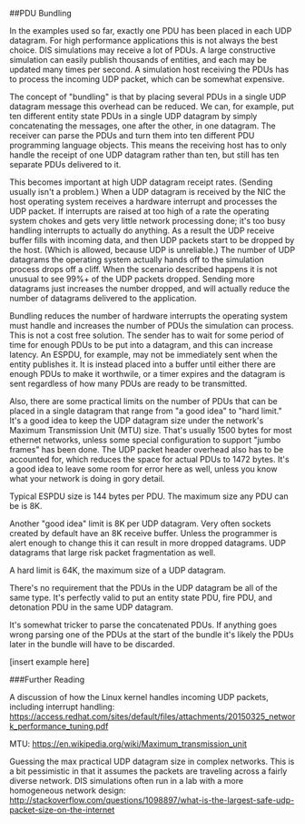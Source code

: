 ##PDU Bundling

In the examples used so far, exactly one PDU has been placed in each UDP datagram. For high performance applications this is not always the best choice. DIS simulations may receive a lot of PDUs. A large constructive simulation can easily publish thousands of entities, and each may be updated many times per second. A simulation host receiving the PDUs has to process the incoming UDP packet, which can be somewhat expensive. 

The concept of "bundling" is that by placing several PDUs in a single UDP datagram message this overhead can be reduced. We can, for example, put ten different entity state PDUs in a single UDP datagram by simply concatenating the messages, one after the other, in one datagram. The receiver can parse the PDUs and turn them into ten different PDU programming language objects. This means the receiving host has to only handle the receipt of one UDP datagram rather than ten, but still has ten separate PDUs delivered to it.

This becomes important at high UDP datagram receipt rates. (Sending usually isn't a problem.) When a UDP datagram is received by the NIC the host operating system receives a hardware interrupt and processes the UDP packet. If interrupts are raised at too high of a rate the operating system chokes and gets very little network processing done; it's too busy handling interrupts to actually do anything. As a result the UDP receive buffer fills with incoming data, and then UDP packets start to be dropped by the host. (Which is allowed, because UDP is unreliable.) The number of UDP datagrams the operating system actually hands off to the simulation process drops off a cliff. When the scenario described happens it is not unusual to see 99%+ of the UDP packets dropped. Sending more datagrams just increases the number dropped, and will actually reduce the number of datagrams delivered to the application.

Bundling reduces the number of hardware interrupts the operating system must handle and increases the number of PDUs the simulation can process. This is not a cost free solution. The sender has to wait for some period of time for enough PDUs to be put into a datagram, and this can increase latency. An ESPDU, for example, may not be immediately sent when the entity publishes it. It is instead placed into a buffer until either there are enough PDUs to make it worthwile, or a timer expires and the datagram is sent regardless of how many PDUs are ready to be transmitted. 

Also, there are some practical limits on the number of PDUs that can be placed in a single datagram that range from "a good idea" to "hard limit." It's a good idea to keep the UDP datagram size under the network's Maximum Transmission Unit (MTU) size. That's usually 1500 bytes for most ethernet networks, unless some special configuration to support "jumbo frames" has been done. The UDP packet header overhead also has to be accounted for, which reduces the space for actual PDUs to 1472 bytes. It's a good idea to leave some room for error here as well, unless you know what your network is doing in gory detail. 

Typical ESPDU size is 144 bytes per PDU. The maximum size any PDU can be is 8K.

Another "good idea" limit is 8K per UDP datagram. Very often sockets created by default have an 8K receive buffer. Unless the programmer is alert enough to change this it can result in more dropped datagrams. UDP datagrams that large risk packet fragmentation as well. 

A hard limit is 64K, the maximum size of a UDP datagram. 

There's no requirement that the PDUs in the UDP datagram be all of the same type. It's perfectly valid to put an entity state PDU, fire PDU, and detonation PDU in the same UDP datagram. 

It's somewhat tricker to parse the concatenated PDUs. If anything goes wrong parsing one of the PDUs at the start of the bundle it's likely the PDUs later in the bundle will have to be discarded.

[insert example here]

###Further Reading

A discussion of how the Linux kernel handles incoming UDP packets, including interrupt handling: <a href="https://access.redhat.com/sites/default/files/attachments/20150325_network_performance_tuning.pdf">https://access.redhat.com/sites/default/files/attachments/20150325_network_performance_tuning.pdf</a><br>

MTU: <a href="https://en.wikipedia.org/wiki/Maximum_transmission_unit">https://en.wikipedia.org/wiki/Maximum_transmission_unit</a>

Guessing the max practical UDP datagram size in complex networks. This is a bit pessimistic in that it assumes the packets are traveling across a fairly diverse network. DIS simulations often run in a lab with a more homogeneous network design: <a href="http://stackoverflow.com/questions/1098897/what-is-the-largest-safe-udp-packet-size-on-the-internet">http://stackoverflow.com/questions/1098897/what-is-the-largest-safe-udp-packet-size-on-the-internet</a>

